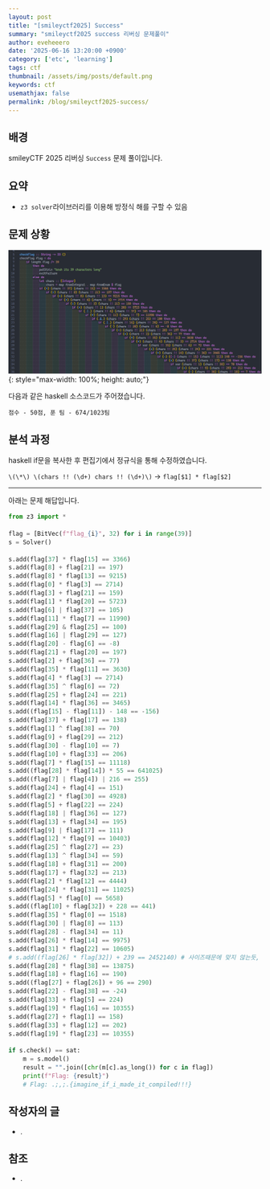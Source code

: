 ```yaml
---
layout: post
title: "[smileyctf2025] Success"
summary: "smileyctf2025 success 리버싱 문제풀이"
author: eveheeero
date: '2025-06-16 13:20:00 +0900'
category: ['etc', 'learning']
tags: ctf
thumbnail: /assets/img/posts/default.png
keywords: ctf
usemathjax: false
permalink: /blog/smileyctf2025-success/
---
```



## 배경

smileyCTF 2025 리버싱 `Success` 문제 풀이입니다.

## 요약

- `z3 solver`라이브러리를 이용해 방정식 해를 구할 수 있음

## 문제 상황

![내부 소스코드](/assets/img/posts/2025-06-16-0.png){: style="max-width: 100%; height: auto;"}

다음과 같은 haskell 소스코드가 주어졌습니다.

`점수 - 50점, 푼 팀 - 674/1023팀`

## 분석 과정

haskell if문을 복사한 후 편집기에서 정규식을 통해 수정하였습니다.

`\(\*\) \(chars !! (\d+) chars !! (\d+)\)` -> `flag[$1] * flag[$2]`

---

아래는 문제 해답입니다.

```python
from z3 import *

flag = [BitVec(f"flag_{i}", 32) for i in range(39)]
s = Solver()

s.add(flag[37] * flag[15] == 3366)
s.add(flag[8] + flag[21] == 197)
s.add(flag[8] * flag[13] == 9215)
s.add(flag[0] * flag[3] == 2714)
s.add(flag[3] + flag[21] == 159)
s.add(flag[1] * flag[20] == 5723)
s.add(flag[6] | flag[37] == 105)
s.add(flag[11] * flag[7] == 11990)
s.add(flag[29] & flag[25] == 100)
s.add(flag[16] | flag[29] == 127)
s.add(flag[20] - flag[6] == -8)
s.add(flag[21] + flag[20] == 197)
s.add(flag[2] + flag[36] == 77)
s.add(flag[35] * flag[11] == 3630)
s.add(flag[4] * flag[3] == 2714)
s.add(flag[35] ^ flag[6] == 72)
s.add(flag[25] + flag[24] == 221)
s.add(flag[14] * flag[36] == 3465)
s.add((flag[15] - flag[11]) - 148 == -156)
s.add(flag[37] + flag[17] == 138)
s.add(flag[1] ^ flag[38] == 70)
s.add(flag[9] + flag[29] == 212)
s.add(flag[30] - flag[10] == 7)
s.add(flag[10] + flag[33] == 206)
s.add(flag[7] * flag[15] == 11118)
s.add((flag[28] * flag[14]) * 55 == 641025)
s.add((flag[7] | flag[4]) | 216 == 255)
s.add(flag[24] + flag[4] == 151)
s.add(flag[2] * flag[30] == 4928)
s.add(flag[5] + flag[22] == 224)
s.add(flag[18] | flag[36] == 127)
s.add(flag[13] + flag[34] == 195)
s.add(flag[9] | flag[17] == 111)
s.add(flag[12] * flag[9] == 10403)
s.add(flag[25] ^ flag[27] == 23)
s.add(flag[13] ^ flag[34] == 59)
s.add(flag[18] + flag[31] == 200)
s.add(flag[17] + flag[32] == 213)
s.add(flag[2] * flag[12] == 4444)
s.add(flag[24] * flag[31] == 11025)
s.add(flag[5] * flag[0] == 5658)
s.add((flag[10] + flag[32]) + 228 == 441)
s.add(flag[35] * flag[0] == 1518)
s.add(flag[30] | flag[8] == 113)
s.add(flag[28] - flag[34] == 11)
s.add(flag[26] * flag[14] == 9975)
s.add(flag[31] * flag[22] == 10605)
# s.add((flag[26] * flag[32]) + 239 == 2452140) # 사이즈때문에 맞지 않는듯, 알아볼 수 있어서 수정하지 않음
s.add(flag[28] * flag[38] == 13875)
s.add(flag[18] + flag[16] == 190)
s.add((flag[27] + flag[26]) + 96 == 290)
s.add(flag[22] - flag[38] == -24)
s.add(flag[33] + flag[5] == 224)
s.add(flag[19] * flag[16] == 10355)
s.add(flag[27] + flag[1] == 158)
s.add(flag[33] + flag[12] == 202)
s.add(flag[19] * flag[23] == 10355)

if s.check() == sat:
    m = s.model()
    result = "".join([chr(m[c].as_long()) for c in flag])
    print(f"Flag: {result}")
    # Flag: .;,;.{imagine_if_i_made_it_compiled!!!}
```

## 작성자의 글

- .

## 참조

- .
